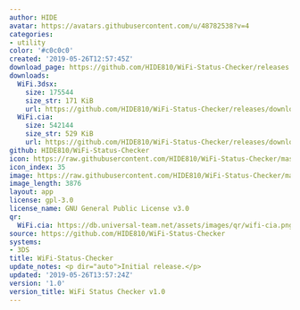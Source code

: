 ```yaml
---
author: HIDE
avatar: https://avatars.githubusercontent.com/u/48782538?v=4
categories:
- utility
color: '#c0c0c0'
created: '2019-05-26T12:57:45Z'
download_page: https://github.com/HIDE810/WiFi-Status-Checker/releases
downloads:
  WiFi.3dsx:
    size: 175544
    size_str: 171 KiB
    url: https://github.com/HIDE810/WiFi-Status-Checker/releases/download/1.0/WiFi.3dsx
  WiFi.cia:
    size: 542144
    size_str: 529 KiB
    url: https://github.com/HIDE810/WiFi-Status-Checker/releases/download/1.0/WiFi.cia
github: HIDE810/WiFi-Status-Checker
icon: https://raw.githubusercontent.com/HIDE810/WiFi-Status-Checker/master/resource/icon.png
icon_index: 35
image: https://raw.githubusercontent.com/HIDE810/WiFi-Status-Checker/master/resource/banner.png
image_length: 3876
layout: app
license: gpl-3.0
license_name: GNU General Public License v3.0
qr:
  WiFi.cia: https://db.universal-team.net/assets/images/qr/wifi-cia.png
source: https://github.com/HIDE810/WiFi-Status-Checker
systems:
- 3DS
title: WiFi-Status-Checker
update_notes: <p dir="auto">Initial release.</p>
updated: '2019-05-26T13:57:24Z'
version: '1.0'
version_title: WiFi Status Checker v1.0
---
```


